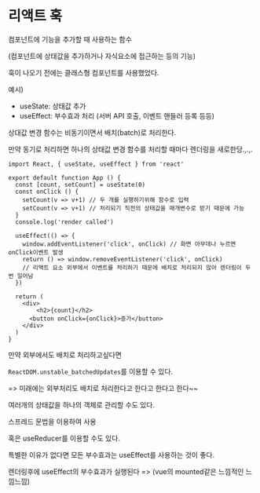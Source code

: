 # 리액트 훅

컴포넌트에 기능을 추가할 때 사용하는 함수

(컴포넌트에 상태값을 추가하거나 자식요소에 접근하는 등의 기능)

훅이 나오기 전에는 클래스형 컴포넌트를 사용했었다.

예시)

- useState: 상태값 추가
- useEffect: 부수효과 처리 (서버 API 호출, 이벤트 핸들러 등록 등등)



상대값 변경 함수는 비동기이면서 배치(batch)로 처리한다.

만약 동기로 처리하면 하나의 상태값 변경 함수를 처리할 때마다 렌더링을 새로한당.,.,.

```react
import React, { useState, useEffect } from 'react'

export default function App () {
  const [count, setCount] = useState(0)
  const onClick () {
    setCount(v => v+1) // 두 개를 실행하기위해 함수로 입력
    setCount(v => v+1) // 처리되기 직전의 상태값을 매개변수로 받기 때문에 가능 
  }
  console.log('render called')
  
  useEffect(() => {
    window.addEventListener('click', onClick) // 화면 아무데나 누르면 onClick이벤트 발생
    return () => window.removeEventListener('click', onClick)
    // 리액트 요소 외부에서 이벤트를 처리하기 때문에 배치로 처리되지 않아 렌더링이 두 번 일어남
  })
  
  return (
  	<div>
    	<h2>{count}</h2>
      <button onClick={onClick}>증가</button>
    </div>
  )
}
```



만약 외부에서도 배치로 처리하고싶다면

`ReactDOM.unstable_batchedUpdates`를 이용할 수 있다.

=> 미래에는 외부처리도 배치로 처리한다고 한다고 한다고 한다~~





여러개의 상태값을 하나의 객체로 관리할 수도 있다.

스프레드 문법을 이용하여 사용

혹은 useReducer를 이용할 수도 있다.



특별한 이유가 없다면 모든 부수효과는 useEffect를 사용하는 것이 좋다.

렌더링후에 useEffect의 부수효과가 실행된다 => (vue의 mounted같은 느낌적인 느낌느낌)



